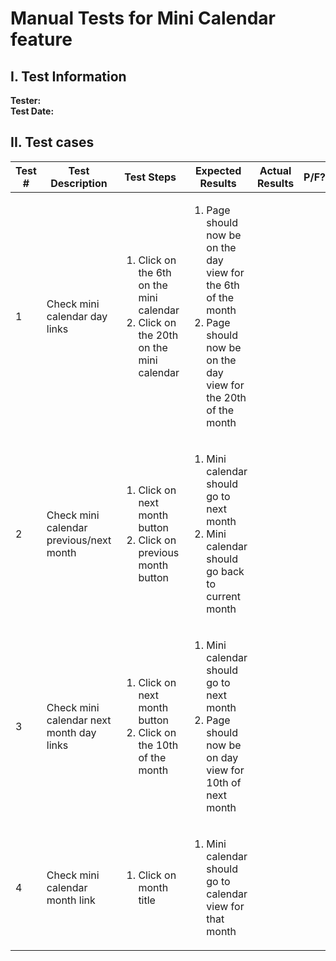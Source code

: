 # Manual Tests for Mini Calendar feature
## I. Test Information
**Tester:**  
**Test Date:**    

## II. Test cases
| Test # | Test Description                         | Test Steps                                                                                            | Expected Results                                                                                                                                   | Actual Results | P/F? |
|--------|------------------------------------------|-------------------------------------------------------------------------------------------------------|----------------------------------------------------------------------------------------------------------------------------------------------------|----------------|------|
| 1      | Check mini calendar day links            | <ol><li>Click on the 6th on the mini calendar</li><li>Click on the 20th on the mini calendar</li><ol> | <ol><li>Page should now be on the day view for the 6th of the month</li><li>Page should now be on the day view for the 20th of the month</li></ol> |                |      |
| 2      | Check mini calendar previous/next month  | <ol><li>Click on next month button</li><li>Click on previous month button</li></ol>                   | <ol><li>Mini calendar should go to next month</li><li>Mini calendar should go back to current month</li><ol>                                       |                |      |
| 3      | Check mini calendar next month day links | <ol><li>Click on next month button</li><li>Click on the 10th of the month</li></ol>                  | <ol><li>Mini calendar should go to next month</li><li>Page should now be on day view for 10th of next month</li></ol>                              |                |      |
| 4      | Check mini calendar month link           | <ol><li>Click on month title</li></ol>                                                                | <ol><li>Mini calendar should go to calendar view for that month</li><ol>                                                                           |                |